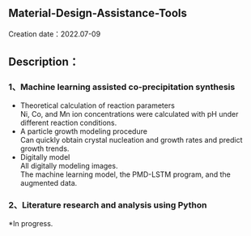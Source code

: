 ## Material-Design-Assistance-Tools
Creation date：2022.07-09<br>
## Description：<br>
### 1、Machine learning assisted co-precipitation synthesis
  * Theoretical calculation of reaction parameters<br>
  Ni, Co, and Mn ion concentrations were calculated with pH under different reaction conditions. <br>
  * A particle growth modeling procedure<br>
  Can quickly obtain crystal nucleation and growth rates and predict growth trends.
  * Digitally model<br>
    All digitally modeling images. <br>
    The machine learning model, the PMD-LSTM program, and the augmented data.
### 2、Literature research and analysis using Python<br>
  *In progress.
 
